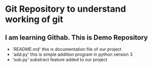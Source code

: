 ﻿# Git Repository to understand working of git
 ## I am learning Githab. This is Demo Repository

- 'README.md' this is documentation file of our project
- 'add.py' this is simple addition program in python version 3
- 'sub.py' substract feature added to our project
